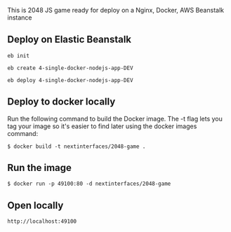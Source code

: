 This is 2048 JS game ready for deploy on a Nginx, Docker, AWS Beanstalk instance

## Deploy on Elastic Beanstalk

```
eb init

eb create 4-single-docker-nodejs-app-DEV

eb deploy 4-single-docker-nodejs-app-DEV
```

## Deploy to docker locally
Run the following command to build the Docker image. The -t flag lets you tag your image so it's easier to find later using the docker images command:

    $ docker build -t nextinterfaces/2048-game .

## Run the image
    $ docker run -p 49100:80 -d nextinterfaces/2048-game

## Open locally
    http://localhost:49100

